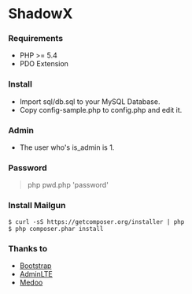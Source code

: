 ShadowX
========

### Requirements
* PHP >= 5.4
* PDO Extension

### Install
* Import sql/db.sql to your MySQL Database.
* Copy config-sample.php to config.php and edit it.

### Admin
* The user who's is_admin is 1.

### Password
> php pwd.php 'password'

### Install Mailgun
```
$ curl -sS https://getcomposer.org/installer | php
$ php composer.phar install
```

### Thanks to
* [Bootstrap](https://getbootstrap.com/)
* [AdminLTE](https://adminlte.io/)
* [Medoo](https://medoo.in/)
